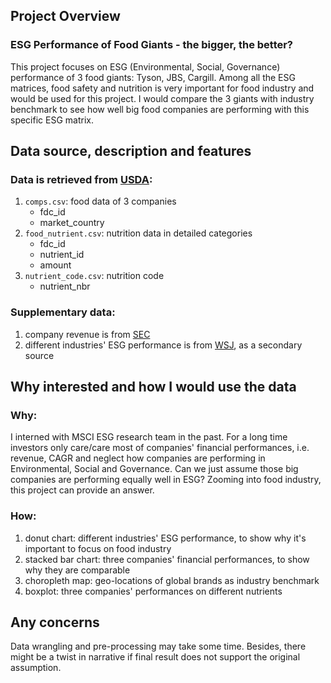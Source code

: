 ## Project Overview  
### ESG Performance of Food Giants - the bigger, the better?  
This project focuses on ESG (Environmental, Social, Governance) performance of 3 food giants: Tyson, JBS, Cargill. Among all the ESG matrices, food safety and nutrition is very important for food industry and would be used for this project. I would compare the 3 giants with industry benchmark to see how well big food companies are performing with this specific ESG matrix.



## Data source, description and features
### Data is retrieved from [USDA](https://fdc.nal.usda.gov/download-datasets.html):  
 1. `comps.csv`: food data of 3 companies  
    - fdc_id
    - market_country
 2. `food_nutrient.csv`: nutrition data in detailed categories  
    - fdc_id  
    - nutrient_id  
    - amount
 3.  `nutrient_code.csv`: nutrition code  
     - nutrient_nbr
### Supplementary data:  
 1. company revenue is from [SEC](https://www.sec.gov/reports?aId=edit-field-article-sub-type-secart-value&year=All&field_article_sub_type_secart_value=Reports%20and%20Publications-AnnualReports&tid=All)  
 2. different industries' ESG performance is from [WSJ](https://www.wsj.com/articles/explore-the-full-wsj-sustainable-management-ranking-11602506733), as a secondary source



## Why interested and how I would use the data 
### Why:  
I interned with MSCI ESG research team in the past. For a long time investors only care/care most of companies' financial performances, i.e. revenue, CAGR and neglect how companies are performing in Environmental, Social and Governance. Can we just assume those big companies are performing equally well in ESG? Zooming into food industry, this project can provide an answer.  
### How:  
1. donut chart: different industries' ESG performance, to show why it's important to focus on food industry  
2. stacked bar chart: three companies' financial performances, to show why they are comparable  
3. choropleth map: geo-locations of global brands as industry benchmark  
4. boxplot: three companies' performances on different nutrients  


## Any concerns  
Data wrangling and pre-processing may take some time. Besides, there might be a twist in narrative if final result does not support the original assumption.

